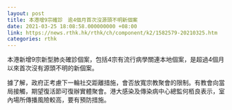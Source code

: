 ```yaml
---
layout: post
title: 本港增9宗確診　逾4個月首次沒源頭不明新個案
date: 2021-03-25 18:08:58.000000000 +08:00
link: https://news.rthk.hk/rthk/ch/component/k2/1582579-20210325.htm
categories: rthk
---
```


本港新增9宗新型肺炎確診個案，包括4宗有流行病學關連本地個案，是超過4個月以來首次沒有源頭不明的新個案。

據了解，政府正考慮下一輪社交距離措施，會否放寬宗教聚會的限制。有教會向當局接觸，期望復活節可復辦實體聚會。港大感染及傳染病中心總監何栢良表示，室內場所傳播風險較高，要有預防措施。
